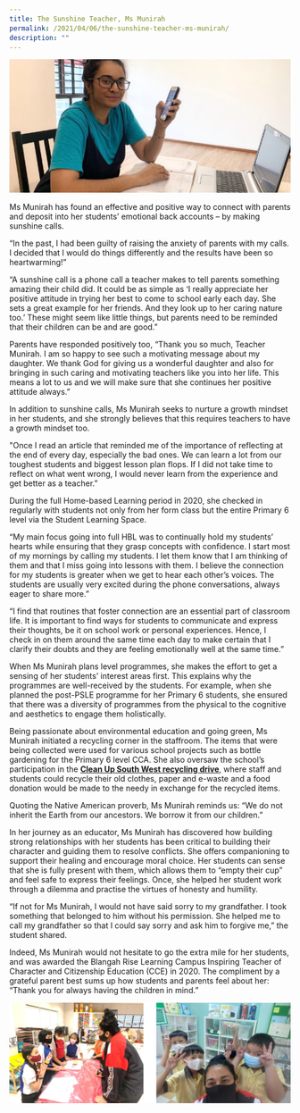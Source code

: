 ```yaml
---
title: The Sunshine Teacher, Ms Munirah
permalink: /2021/04/06/the-sunshine-teacher-ms-munirah/
description: ""
---
```

![](/images/Muni.jpeg)

<p>Ms Munirah has found an effective and positive way to connect with parents and deposit into her students&rsquo; emotional back accounts &ndash; by making sunshine calls.</p>
<p>&ldquo;In the past, I had been guilty of raising the anxiety of parents with my calls. I decided that I would do things differently and the results have been so heartwarming!&rdquo;</p>
<p>&ldquo;A sunshine call is a phone call a teacher makes to tell parents something amazing their child did. It could be as simple as &lsquo;I really appreciate her positive attitude in trying her best to come to school early each day. She sets a great example for her friends. And they look up to her caring nature too.&rsquo; These might seem like little things, but parents need to be reminded that their children can be and are good.&rdquo;</p>
<p>Parents have responded positively too,&nbsp;&ldquo;Thank you so much, Teacher Munirah. I am so happy to see such a motivating message about my daughter. We thank God for giving us a wonderful daughter and also for bringing in such caring and motivating teachers like you into her life. This means a lot to us and we will make sure that she continues her positive attitude always.&rdquo;</p>
<p>In addition to sunshine calls, Ms Munirah seeks to nurture a growth mindset in her students, and she strongly believes that this requires teachers to have a growth mindset too.</p>
<p>"Once I read an article that reminded me of the importance of reflecting at the end of every day, especially the bad ones.&nbsp;We can learn a lot from our toughest students and biggest lesson plan flops. If I did not take time to reflect on what went wrong, I would never learn from the experience and get better as a teacher.&rdquo;</p>
<p>During the full Home-based Learning period in 2020, she checked in regularly with students not only from her form class but the entire Primary 6 level via the Student Learning Space.</p>
<p>&ldquo;My main focus going into full HBL was to continually hold my students&rsquo; hearts while ensuring that they grasp concepts with confidence. I start most of my mornings by calling my students. I let them know that I am thinking of them and that I miss going into lessons with them. I believe the connection for my students is greater when we get to hear each other&rsquo;s voices. The students are usually very excited during the phone conversations, always eager to share more.&rdquo;</p>
<p>&ldquo;I find that routines that foster connection are an essential part of classroom life. It is important to find ways for students to communicate and express their thoughts, be it on school work or personal experiences. Hence, I check in on them around the same time each day to make certain that I clarify their doubts and they are feeling emotionally well at the same time.&rdquo;</p>
<p>When Ms Munirah plans level programmes, she makes the effort to get a sensing of her students&rsquo; interest areas first. This explains why the programmes are well-received by the students. For example, when she planned the post-PSLE programme for her Primary 6 students, she ensured that there was a diversity of programmes from the physical to the cognitive and aesthetics to engage them holistically.</p>
<p>Being passionate about environmental education and going green, Ms Munirah initiated a recycling corner in the staffroom. The items that were being collected were used for various school projects such as bottle gardening for the Primary 6 level CCA. She also oversaw the school&rsquo;s participation in the&nbsp;<strong><a href="https://blangahrisepri.moe.edu.sg/2021/02/02/clean-up-southwest-2021/">Clean Up South West recycling drive</a></strong>, where staff and students could recycle their old clothes, paper and e-waste and a food donation would be made to the needy in exchange for the recycled items.</p>
<p>Quoting the Native American proverb, Ms Munirah reminds us: &ldquo;We do not inherit the Earth from our ancestors. We borrow it from our children.&rdquo;</p>
<p>In her journey as an educator, Ms Munirah has discovered how building strong relationships with her students has been critical to building their character and guiding them to resolve conflicts. She offers companioning to support their healing and encourage moral choice. Her students can sense that she is fully present with them, which allows them to &ldquo;empty their cup&rdquo; and feel safe to express their feelings. Once, she helped her student work through a dilemma and practise the virtues of honesty and humility.</p>
<p>&ldquo;If not for Ms Munirah, I would not have said sorry to my grandfather. I took something that belonged to him without his permission. She helped me to call my grandfather so that I could say sorry and ask him to forgive me,&rdquo; the student shared.</p>
<p>Indeed, Ms Munirah would not hesitate to go the extra mile for her students, and was awarded the Blangah Rise Learning Campus Inspiring Teacher of Character and Citizenship Education (CCE) in 2020. The compliment by a grateful parent best sums up how students and parents feel about her: &ldquo;Thank you for always having the children in mind.&rdquo;</p>

![](/images/msmuni.jpg)